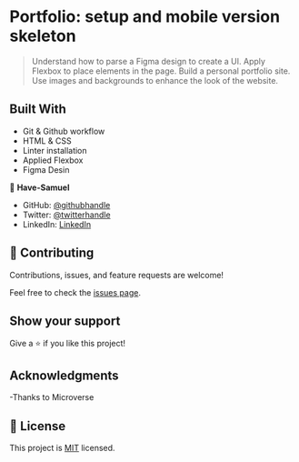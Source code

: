 # Portfolio: setup and mobile version skeleton

> Understand how to parse a Figma design to create a UI.
> Apply Flexbox to place elements in the page.
> Build a personal portfolio site.
> Use images and backgrounds to enhance the look of the website.

## Built With

- Git & Github workflow
- HTML & CSS 
- Linter installation
- Applied Flexbox
- Figma Desin

👤 **Have-Samuel**

- GitHub: [@githubhandle](https://github.com/Have-Samuel)
- Twitter: [@twitterhandle](https://twitter.com/home)
- LinkedIn: [LinkedIn](https://www.linkedin.com/feed/)
## 🤝 Contributing

Contributions, issues, and feature requests are welcome!

Feel free to check the [issues page](../../issues/).

## Show your support

Give a ⭐️ if you like this project!

## Acknowledgments

-Thanks to Microverse

## 📝 License

This project is [MIT](./MIT.md) licensed.
